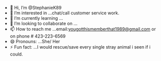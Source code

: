 - 👋 Hi, I’m @StephanieK89
- 👀 I’m interested in ...chat/call customer service work.
- 🌱 I’m currently learning ...
- 💞️ I’m looking to collaborate on ...
- 📫 How to reach me ...email:yougotthismemberthat1989@gmail.com or on phone # 423-223-6569
- 😄 Pronouns: ...She/ Her
- ⚡ Fun fact: ...I would rescue/save every single stray animal i seen if i could.

<!---
StephanieK89/StephanieK89 is a ✨ special ✨ repository because its `README.md` (this file) appears on your GitHub profile.
You can click the Preview link to take a look at your changes.
--->
